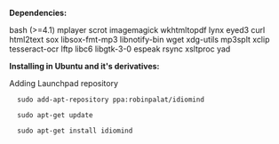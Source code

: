 
<b>Dependencies:</b>

bash (>=4.1) mplayer scrot imagemagick wkhtmltopdf lynx eyed3 curl html2text sox libsox-fmt-mp3 libnotify-bin wget xdg-utils mp3splt xclip tesseract-ocr lftp libc6 libgtk-3-0 espeak rsync xsltproc yad



<b>Installing in Ubuntu and it's derivatives:</b>

Adding Launchpad repository

      sudo add-apt-repository ppa:robinpalat/idiomind
      
      sudo apt-get update
      
      sudo apt-get install idiomind
      
